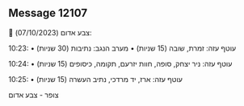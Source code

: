 ## Message 12107

🔴 צבע אדום (07/10/2023):

10:23:
• עוטף עזה: זמרת, שובה (15 שניות)
• מערב הנגב: נתיבות (30 שניות)

10:24:
• עוטף עזה: ניר יצחק, סופה, חוות יזרעם, תקומה, כיסופים (15 שניות)

10:25:
• עוטף עזה: ארז, יד מרדכי, נתיב העשרה (15 שניות)

צופר - צבע אדום

